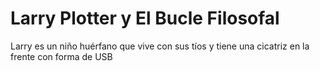 # Larry Plotter y El Bucle Filosofal


Larry es un niño huérfano que vive con sus tíos y tiene una cicatriz
en la frente con forma de USB
